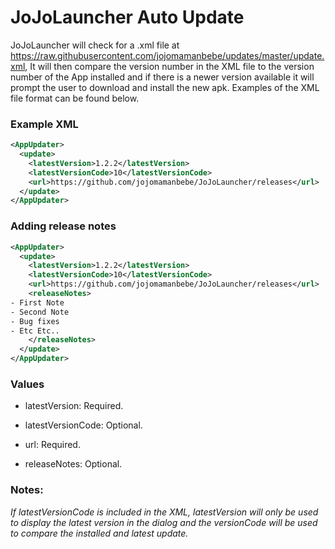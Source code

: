 # JoJoLauncher Auto Update 
JoJoLauncher will check for a .xml file at https://raw.githubusercontent.com/jojomamanbebe/updates/master/update.xml, It will then compare the version number in the XML file to the version number of the App installed and if there is a newer version available it will prompt the user to download and install the new apk. Examples of the XML file format can be found below.

### Example XML
```xml
<AppUpdater>
  <update>
    <latestVersion>1.2.2</latestVersion>
    <latestVersionCode>10</latestVersionCode>
    <url>https://github.com/jojomamanbebe/JoJoLauncher/releases</url>
  </update>
</AppUpdater>
```

### Adding release notes
```xml
<AppUpdater>
  <update>
    <latestVersion>1.2.2</latestVersion>
    <latestVersionCode>10</latestVersionCode>
    <url>https://github.com/jojomamanbebe/JoJoLauncher/releases</url>
    <releaseNotes>
- First Note
- Second Note
- Bug fixes
- Etc Etc..
    </releaseNotes>
  </update>
</AppUpdater>
```

### Values
- latestVersion: Required.

- latestVersionCode: Optional.

- url: Required.

- releaseNotes: Optional.

### Notes:
*If latestVersionCode is included in the XML, latestVersion will only be used to display the latest version in the dialog and the versionCode will be used to compare the installed and latest update.*


